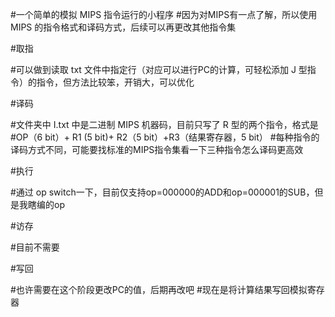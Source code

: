 #一个简单的模拟 MIPS 指令运行的小程序
#因为对MIPS有一点了解，所以使用 MIPS 的指令格式和译码方式，后续可以再更改其他指令集

#取指

#可以做到读取 txt 文件中指定行（对应可以进行PC的计算，可轻松添加 J 型指令）的指令，但方法比较笨，开销大，可以优化


#译码

#文件夹中 I.txt 中是二进制 MIPS 机器码，目前只写了 R 型的两个指令，格式是
#OP（6 bit）+ R1 (5 bit)+ R2（5 bit）+R3（结果寄存器，5 bit）
#每种指令的译码方式不同，可能要找标准的MIPS指令集看一下三种指令怎么译码更高效


#执行

#通过 op switch一下，目前仅支持op=000000的ADD和op=000001的SUB，但是我瞎编的op


#访存

#目前不需要


#写回

#也许需要在这个阶段更改PC的值，后期再改吧
#现在是将计算结果写回模拟寄存器


